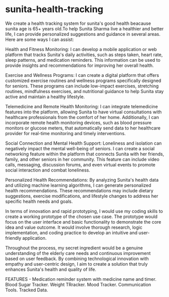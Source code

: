 # sunita-health-tracking

We create a health tracking system for sunita's good health beacause sunita age is 65+ years old.To help Sunita Sharma live a healthier and better life, I can provide personalized suggestions and guidance in several areas. Here are some ways I can assist:

Health and Fitness Monitoring: I can develop a mobile application or web platform that tracks Sunita's daily activities, such as steps taken, heart rate, sleep patterns, and medication reminders. This information can be used to provide insights and recommendations for improving her overall health.

Exercise and Wellness Programs: I can create a digital platform that offers customized exercise routines and wellness programs specifically designed for seniors. These programs can include low-impact exercises, stretching routines, mindfulness exercises, and nutritional guidance to help Sunita stay active and maintain a healthy lifestyle.

Telemedicine and Remote Health Monitoring: I can integrate telemedicine features into the platform, allowing Sunita to have virtual consultations with healthcare professionals from the comfort of her home. Additionally, I can incorporate remote health monitoring devices, such as blood pressure monitors or glucose meters, that automatically send data to her healthcare provider for real-time monitoring and timely interventions.

Social Connection and Mental Health Support: Loneliness and isolation can negatively impact the mental well-being of seniors. I can create a social networking feature within the platform that connects Sunita with her friends, family, and other seniors in her community. This feature can include video calls, messaging, discussion forums, and even virtual events to promote social interaction and combat loneliness.

Personalized Health Recommendations: By analyzing Sunita's health data and utilizing machine learning algorithms, I can generate personalized health recommendations. These recommendations may include dietary suggestions, exercise modifications, and lifestyle changes to address her specific health needs and goals.

In terms of innovation and rapid prototyping, I would use my coding skills to create a working prototype of the chosen use case. The prototype would focus on the user interface and basic functionality to demonstrate the core idea and value outcome. It would involve thorough research, logic implementation, and coding practice to develop an intuitive and user-friendly application.

Throughout the process, my secret ingredient would be a genuine understanding of the elderly care needs and continuous improvement based on user feedback. By combining technological innovation with empathy and user-centric design, I aim to create a solution that truly enhances Sunita's health and quality of life.

FEATURES - 
Medication reminder system with medicine name and timer.
Blood Sugar Tracker.
Weight TRracker.
Mood Tracker.
Communication Tools.
Tracked Data.
